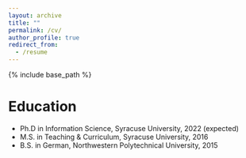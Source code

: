```yaml
---
layout: archive
title: ""
permalink: /cv/
author_profile: true
redirect_from:
  - /resume
---
```


{% include base_path %}

Education
======
* Ph.D in Information Science, Syracuse University, 2022 (expected)
* M.S. in Teaching & Curriculum, Syracuse University, 2016
* B.S. in German, Northwestern Polytechnical University, 2015
